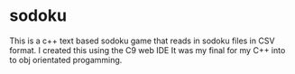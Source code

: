 # sodoku
This is a c++ text based sodoku game that reads in sodoku files in CSV format. 
I created this using the C9 web IDE 
It was my final for my C++ into to obj orientated progamming. 
